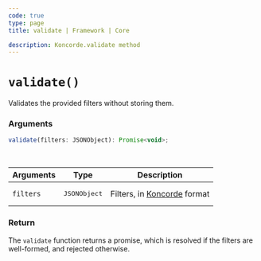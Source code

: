 ```yaml
---
code: true
type: page
title: validate | Framework | Core

description: Koncorde.validate method
---
```


# `validate()`

Validates the provided filters without storing them.

### Arguments

```js
validate(filters: JSONObject): Promise<void>;
```

<br/>

| Arguments | Type              | Description                                     |
| --------- | ----------------- | ----------------------------------------------- |
| `filters` | <pre>JSONObject</pre> | Filters, in [Koncorde](/core/2/api/koncorde-filters-syntax) format |

### Return

The `validate` function returns a promise, which is resolved if the filters are well-formed, and rejected otherwise.
